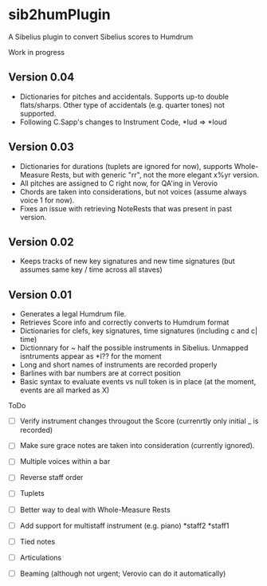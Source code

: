 # sib2humPlugin
A Sibelius plugin to convert Sibelius scores to Humdrum

Work in progress

## Version 0.04
* Dictionaries for pitches and accidentals. Supports up-to double flats/sharps. Other type of accidentals (e.g. quarter tones) not supported.
* Following C.Sapp's changes to Instrument Code, \*Iud   => \*Ioud

## Version 0.03

* Dictionaries for durations (tuplets are ignored for now), supports Whole-Measure Rests, but with generic "rr", not the more elegant x%yr version.
* All pitches are assigned to C right now, for QA'ing in Verovio
* Chords are taken into considerations, but not voices (assume always voice 1 for now).
* Fixes an issue with retrieving NoteRests that was present in past version.

## Version 0.02

* Keeps tracks of new key signatures and new time signatures (but assumes same key / time across all staves)

## Version 0.01

 * Generates a legal Humdrum file.
 * Retrieves Score info and correctly converts to Humdrum format
 * Dictionaries for clefs, key signatures, time signatures (including c and c| time)
 * Dictionnary for ~ half the possible instruments in Sibelius. Unmapped isntruments appear as \*I?? for the moment
 * Long and short names of instruments are recorded properly
 * Barlines with bar numbers are at correct position
 * Basic syntax to evaluate events vs null token is in place (at the moment, events are all marked as X)

ToDo
- [ ] Verify instrument changes througout the Score (currenrtly only initial _ is recorded)
- [ ] Make sure grace notes are taken into consideration (currently ignored).
- [ ] Multiple voices within a bar
- [ ] Reverse staff order
- [ ] Tuplets
- [ ] Better way to deal with Whole-Measure Rests
- [ ] Add support for multistaff instrument (e.g. piano) \*staff2	\*staff1 
- [ ] Tied notes
- [ ] Articulations
- [ ] Beaming (although not urgent; Verovio can do it automatically)

